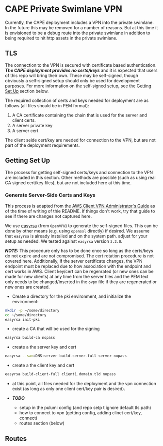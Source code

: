 # CAPE Private Swimlane VPN

Currently, the CAPE deployment includes a VPN into the private swimlane. In the
future this may be removed for a number of reasons. But at this time it is
envisioned to be a debug route into the private swimlane in addition to being
required to hit http assets in the private swimlane.

## TLS

The connection to the VPN is secured with certificate based authentication.
**_The CAPE deployment provides no certs/keys_** and it is expected that users
of this repo will bring their own. These may be self-signed, though obviously a
self-signed setup should only be used for development purposes. For more
information on the self-signed setup, see the [Getting Set Up](#getting-set-up)
section below.

The required collection of certs and keys needed for deployment are as follows
(all files should be in PEM format):

1. A CA certificate containing the chain that is used for the server and client
   certs.
1. A server private key
1. A server cert

The client seide cert/key are needed for connection to the VPN, but are not part
of the deployment requirements.

## Getting Set Up

The process for getting self-signed certs/keys and connection to the VPN are
included in this section. Other methods are possible (such as using real CA
signed cert/key files), but are not included here at this time.

### Generate Server-Side Certs and Keys

This process is adapted from the
[AWS Client VPN Administrator's Guide](https://docs.aws.amazon.com/vpn/latest/clientvpn-admin/client-auth-mutual-enable.html)
as of the time of writing of thie README. If things don't work, try that guide
to see if there are changes not captured here.

We use [easyrsa](https://github.com/OpenVPN/easy-rsa) (from `OpenVPN`) to
generate the self-signed files. This can be done by other means (e.g. using
`openssl` directly) if desired. We assume that `easyrsa` is already installed
and on the system path. adjust for your setup as needed. We tested against
`easyrsa` version `3.2.0`.

**_NOTE:_** This procedure only has to be done once so long as the certs/keys do
not expire and are not compromised. The cert rotation procedure is not covered
here. Additionally, if the server certificate changes, the VPN endpoint must be
replaced due to how association with the endpoint and cert works in AWS. Client
key/cert can be regenrated (or new ones can be made for new clients) at any time
from the server files and the PEM text only needs to be changed/inserted in the
`ovpn` file if they are regenerated or new ones are created.

-   Create a directory for the pki environment, and initialize the environment:

```bash
mkdir -p ~/some/directory
cd ~/some/directory
easyrsa init-pki
```

-   create a CA that will be used for the signing

```bash
easyrsa build-ca nopass
```

-   create a the server key and cert

```bash
easyrsa --san=DNS:server build-server-full server nopass
```

-   create a the client key and cert

```bash
easyrsa build-client-full client1.domain.tld nopass
```

-   at this point, all files needed for the deployment and the vpn connection
    exist (as long as only one client cert/key pair is desired).

-   **_TODO_**
    -   setup in the pulumi config (and repo setp t ignore default tls path)
    -   how to connect to vpn (getting config, adding clinet cert/key, connect)
    -   routes section (below)

## Routes
